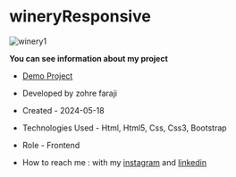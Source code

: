 # wineryResponsive

![winery1](https://github.com/zohreFaraji/wineryBootstrapResponsive030229/assets/165832749/b99ea638-6dd8-4002-819e-22eecb4a395e)

**You can see information about my project**

- [Demo Project](https://zohrefaraji.github.io/wineryBootstrapResponsive030229/)

- Developed by zohre faraji

- Created - 2024-05-18

- Technologies Used - Html, Html5, Css, Css3, Bootstrap

- Role - Frontend

- How to reach me : with my [instagram](https://www.instagram.com/zohrefaraji212/) and [linkedin](https://www.linkedin.com/in/zohre-faraji-41822315a/)
